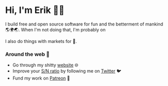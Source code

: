 # Hi, I'm Erik 👋🏼

I build free and open source software for fun and the betterment of mankind 🌎🌍🌏. When I'm not doing that, I'm probably on 

I also do things with markets for 💸.

### Around the web 🧭

 - Go through my shitty [website](https://erik.bjareholt.com) 🌐
 - Improve your [S/N ratio](https://en.wikipedia.org/wiki/Signal-to-noise_ratio) by following me on [Twitter](https://twitter.com/ErikBjare) 🐦
 - Fund my work on [Patreon](https://patreon.com/ErikBjare) 🥰
